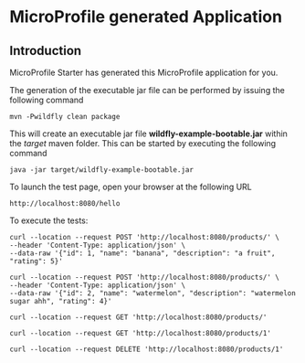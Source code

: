 # MicroProfile generated Application

## Introduction

MicroProfile Starter has generated this MicroProfile application for you.

The generation of the executable jar file can be performed by issuing the following command

```shell
mvn -Pwildfly clean package
```
This will create an executable jar file **wildfly-example-bootable.jar** within the _target_ maven folder. This can be started by executing the following command

```shell
java -jar target/wildfly-example-bootable.jar
```

To launch the test page, open your browser at the following URL

```shell
http://localhost:8080/hello  
```
To execute the tests:

```shell
curl --location --request POST 'http://localhost:8080/products/' \
--header 'Content-Type: application/json' \
--data-raw '{"id": 1, "name": "banana", "description": "a fruit", "rating": 5}'

curl --location --request POST 'http://localhost:8080/products/' \
--header 'Content-Type: application/json' \
--data-raw '{"id": 2, "name": "watermelon", "description": "watermelon sugar ahh", "rating": 4}'

curl --location --request GET 'http://localhost:8080/products/'

curl --location --request GET 'http://localhost:8080/products/1'

curl --location --request DELETE 'http://localhost:8080/products/1'

```

